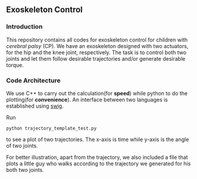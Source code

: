 ## Exoskeleton Control
### Introduction
This repository contains all codes for exoskeleton control for children with *cerebral palsy* (CP). We have an exoskeleton designed with two actuators, for the hip and the knee joint, respectively. The task is to control both two joints and let them follow desirable trajectories and/or generate desirable torque.

### Code Architecture
We use C++ to carry out the calculation(for **speed**) while python to do the plotting(for **convenience**). An interface between two languages is established using [swig](www.swig.org).

Run
```
python trajectory_template_test.py
```
to see a plot of two trajectories. The x-axis is time while y-axis is the angle of two joints.

For better illustration, apart from the trajectory, we also included a file that plots a little guy who walks according to the trajectory we generated for his both two joints.
